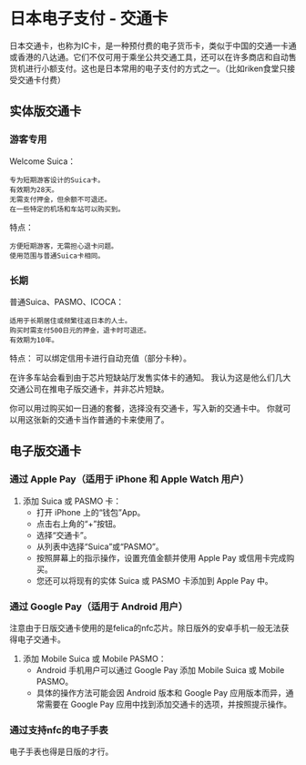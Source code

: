 # 日本电子支付 - 交通卡


日本交通卡，也称为IC卡，是一种预付费的电子货币卡，类似于中国的交通一卡通或香港的八达通。它们不仅可用于乘坐公共交通工具，还可以在许多商店和自动售货机进行小额支付。这也是日本常用的电子支付的方式之一。（比如riken食堂只接受交通卡付费）


## 实体版交通卡

### 游客专用

Welcome Suica：

    专为短期游客设计的Suica卡。
    有效期为28天。
    无需支付押金，但余额不可退还。
    在一些特定的机场和车站可以购买到。

特点：

    方便短期游客，无需担心退卡问题。
    使用范围与普通Suica卡相同。

### 长期

普通Suica、PASMO、ICOCA：

    适用于长期居住或频繁往返日本的人士。
    购买时需支付500日元的押金，退卡时可退还。
    有效期为10年。

特点：
    可以绑定信用卡进行自动充值（部分卡种）。

在许多车站会看到由于芯片短缺站厅发售实体卡的通知。 我认为这是他么们几大交通公司在推电子版交通卡，并非芯片短缺。


 你可以用过购买如一日通的套餐，选择没有交通卡，写入新的交通卡中。 你就可以用这张新的交通卡当作普通的卡来使用了。


## 电子版交通卡

### 通过 Apple Pay（适用于 iPhone 和 Apple Watch 用户）

1. 添加 Suica 或 PASMO 卡：
    - 打开 iPhone 上的“钱包”App。
    - 点击右上角的“+”按钮。
    - 选择“交通卡”。
    - 从列表中选择“Suica”或“PASMO”。
    - 按照屏幕上的指示操作，设置充值金额并使用 Apple Pay 或信用卡完成购买。
    - 您还可以将现有的实体 Suica 或 PASMO 卡添加到 Apple Pay 中。

### 通过 Google Pay（适用于 Android 用户）

注意由于日版交通卡使用的是felica的nfc芯片。除日版外的安卓手机一般无法获得电子交通卡。 

1. 添加 Mobile Suica 或 Mobile PASMO：
    - Android 手机用户可以通过 Google Pay 添加 Mobile Suica 或 Mobile PASMO。
    - 具体的操作方法可能会因 Android 版本和 Google Pay 应用版本而异，通常需要在 Google Pay 应用中找到添加交通卡的选项，并按照提示操作。

### 通过支持nfc的电子手表

电子手表也得是日版的才行。
